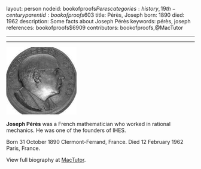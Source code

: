 layout: person
nodeid: bookofproofs$Peres
categories: history,19th-century
parentid: bookofproofs$603
title: Pérès, Joseph
born: 1890
died: 1962
description: Some facts about Joseph Pérès
keywords: pérès, joseph
references: bookofproofs$6909
contributors: bookofproofs,@MacTutor

---


---

![Peres.jpg](https://github.com/bookofproofs/bookofproofs.github.io/blob/main/_sources/_assets/images/portraits/Peres.jpg?raw=true)

**Joseph Pérès** was a French mathematician who worked in rational mechanics. He was one of the founders of IHES.

Born 31 October 1890 Clermont-Ferrand, France. Died 12 February 1962 Paris, France.


View full biography at [MacTutor](https://mathshistory.st-andrews.ac.uk/Biographies/Peres/).
